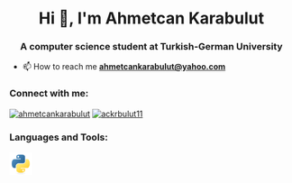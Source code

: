 
<h1 align="center">Hi 👋, I'm Ahmetcan Karabulut</h1>
<h3 align="center">A computer science student at Turkish-German University</h3>

- 📫 How to reach me **ahmetcankarabulut@yahoo.com**

<h3 align="left">Connect with me:</h3>
<p align="left">
<a href="https://linkedin.com/in/ahmetcankarabulut" target="blank"><img align="center" src="https://raw.githubusercontent.com/rahuldkjain/github-profile-readme-generator/master/src/images/icons/Social/linked-in-alt.svg" alt="ahmetcankarabulut" height="30" width="40" /></a>
<a href="https://www.hackerrank.com/ackrbulut11" target="blank"><img align="center" src="https://raw.githubusercontent.com/rahuldkjain/github-profile-readme-generator/master/src/images/icons/Social/hackerrank.svg" alt="ackrbulut11" height="30" width="40" /></a>
</p>

<h3 align="left">Languages and Tools:</h3>
<p align="left"> <a href="https://www.python.org" target="_blank" rel="noreferrer"> <img src="https://raw.githubusercontent.com/devicons/devicon/master/icons/python/python-original.svg" alt="python" width="40" height="40"/> </a> </p>
